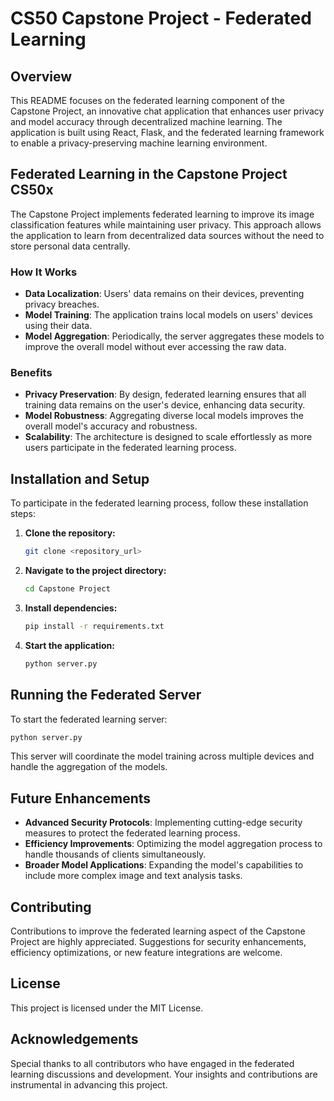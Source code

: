
# CS50 Capstone Project - Federated Learning

## Overview

This README focuses on the federated learning component of the Capstone Project, an innovative chat application that enhances user privacy and model accuracy through decentralized machine learning. The application is built using React, Flask, and the federated learning framework to enable a privacy-preserving machine learning environment.

## Federated Learning in the Capstone Project CS50x

The Capstone Project implements federated learning to improve its image classification features while maintaining user privacy. This approach allows the application to learn from decentralized data sources without the need to store personal data centrally.

### How It Works

- **Data Localization**: Users' data remains on their devices, preventing privacy breaches.
- **Model Training**: The application trains local models on users' devices using their data.
- **Model Aggregation**: Periodically, the server aggregates these models to improve the overall model without ever accessing the raw data.

### Benefits

- **Privacy Preservation**: By design, federated learning ensures that all training data remains on the user's device, enhancing data security.
- **Model Robustness**: Aggregating diverse local models improves the overall model's accuracy and robustness.
- **Scalability**: The architecture is designed to scale effortlessly as more users participate in the federated learning process.

## Installation and Setup

To participate in the federated learning process, follow these installation steps:

1. **Clone the repository:**

   ```bash
   git clone <repository_url>
   ```

2. **Navigate to the project directory:**

   ```bash
   cd Capstone Project
   ```

3. **Install dependencies:**

   ```bash
   pip install -r requirements.txt
   ```

4. **Start the application:**

   ```bash
   python server.py
   ```

## Running the Federated Server

To start the federated learning server:

```bash
python server.py
```

This server will coordinate the model training across multiple devices and handle the aggregation of the models.

## Future Enhancements

- **Advanced Security Protocols**: Implementing cutting-edge security measures to protect the federated learning process.
- **Efficiency Improvements**: Optimizing the model aggregation process to handle thousands of clients simultaneously.
- **Broader Model Applications**: Expanding the model's capabilities to include more complex image and text analysis tasks.

## Contributing

Contributions to improve the federated learning aspect of the Capstone Project are highly appreciated. Suggestions for security enhancements, efficiency optimizations, or new feature integrations are welcome.

## License

This project is licensed under the MIT License.

## Acknowledgements

Special thanks to all contributors who have engaged in the federated learning discussions and development. Your insights and contributions are instrumental in advancing this project.
